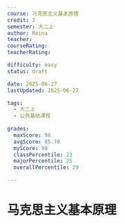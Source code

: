 ```yaml
---
course: 马克思主义基本原理
credit: 3
semester: 大二上
author: Reina
teacher: 
courseRating: 
teacherRating: 

difficulty: easy
status: draft

date: 2025-06-27
lastUpdated: 2025-06-27

tags: 
  - 大二上
  - 公共基础课程
  
grades:
  maxScore: 98
  avgScore: 85.70
  myScore: 90
  classPercentile: 23
  majorPercentile: 25
  overallPercentile: 29

---
```



# 马克思主义基本原理

